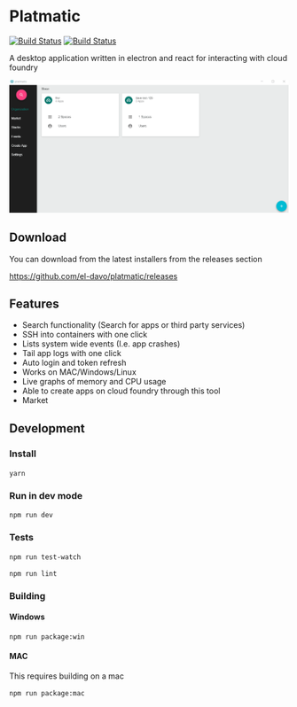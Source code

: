 # Platmatic

[![Build Status](https://travis-ci.org/el-davo/platmatic.svg?branch=master)](https://travis-ci.org/el-davo/platmatic)
[![Build Status](https://ci.appveyor.com/api/projects/status/bsxjmg1wk4uksp9s/branch/master)](https://ci.appveyor.com/project/el-davo/platmatic/branch/master)

A desktop application written in electron and react for interacting with cloud foundry

![Platmatic](./demo/demo.gif)

## Download

You can download from the latest installers from the releases section

https://github.com/el-davo/platmatic/releases

## Features

* Search functionality (Search for apps or third party services)
* SSH into containers with one click
* Lists system wide events (I.e. app crashes)
* Tail app logs with one click
* Auto login and token refresh
* Works on MAC/Windows/Linux
* Live graphs of memory and CPU usage
* Able to create apps on cloud foundry through this tool
* Market

## Development

### Install

``
yarn
``

### Run in dev mode

```
npm run dev
```

### Tests

```
npm run test-watch
```

```
npm run lint
```

### Building

#### Windows

```
npm run package:win
```

#### MAC

This requires building on a mac

```
npm run package:mac
```
